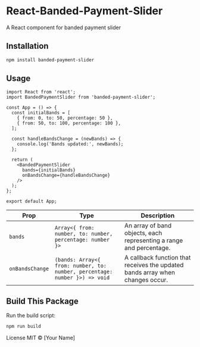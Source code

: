 # React-Banded-Payment-Slider
A React component for banded payment slider

## Installation

```bash
npm install banded-payment-slider
```

## Usage

```JSX
import React from 'react';
import BandedPaymentSlider from 'banded-payment-slider';

const App = () => {
  const initialBands = [
    { from: 0, to: 50, percentage: 50 },
    { from: 50, to: 100, percentage: 100 },
  ];

  const handleBandsChange = (newBands) => {
    console.log('Bands updated:', newBands);
  };

  return (
    <BandedPaymentSlider
      bands={initialBands}
      onBandsChange={handleBandsChange}
    />
  );
};

export default App;
```

| Prop | Type | Description |
|------|------|-------------|
| `bands` | `Array<{ from: number, to: number, percentage: number }>` | An array of band objects, each representing a range and percentage. |
| `onBandsChange` | `(bands: Array<{ from: number, to: number, percentage: number }>) => void` | A callback function that receives the updated bands array when changes occur. |

## Build This Package

Run the build script:

```bash
npm run build
```

License
MIT © [Your Name]

